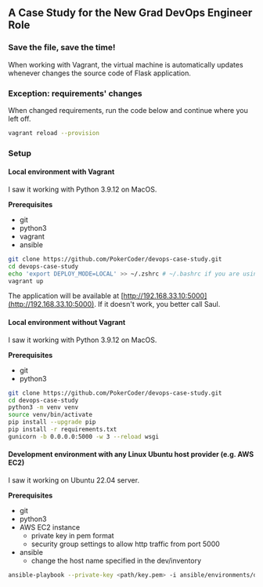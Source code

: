 ## A Case Study for the New Grad DevOps Engineer Role

### Save the file, save the time!
When working with Vagrant, the virtual machine is automatically updates whenever  changes the source code of Flask application.

### Exception: requirements' changes
When changed requirements, run the code below and continue where you left off.
```bash
vagrant reload --provision
```
### Setup
#### Local environment with Vagrant

I saw it working with Python 3.9.12 on MacOS.

**Prerequisites**
- git
- python3
- vagrant
- ansible

```bash
git clone https://github.com/PokerCoder/devops-case-study.git
cd devops-case-study
echo 'export DEPLOY_MODE=LOCAL' >> ~/.zshrc # ~/.bashrc if you are using bash
vagrant up
```
The application will be available at [http://192.168.33.10:5000](http://192.168.33.10:5000). If it doesn't work, you better call Saul.

#### Local environment without Vagrant 

I saw it working with Python 3.9.12 on MacOS.

**Prerequisites**
- git
- python3

```bash
git clone https://github.com/PokerCoder/devops-case-study.git
cd devops-case-study
python3 -m venv venv
source venv/bin/activate
pip install --upgrade pip
pip install -r requirements.txt
gunicorn -b 0.0.0.0:5000 -w 3 --reload wsgi
```

#### Development environment with any Linux Ubuntu host provider (e.g. AWS EC2)

I saw it working on Ubuntu 22.04 server.

**Prerequisites**
- git
- python3
- AWS EC2 instance
  - private key in pem format
  - security group settings to allow http traffic from port 5000
- ansible
  - change the host name specified in the dev/inventory

```bash
ansible-playbook --private-key <path/key.pem> -i ansible/environments/dev/inventory ansible/playbook.yml
```
